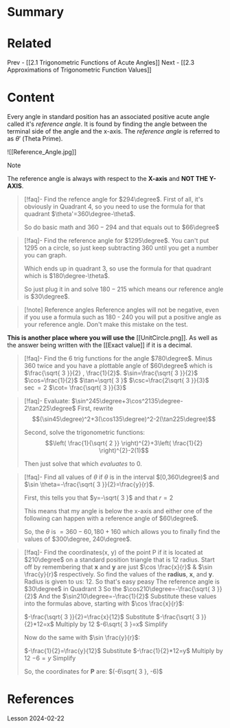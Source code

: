 # Summary
# Related
Prev - [[2.1 Trigonometric Functions of Acute Angles]]
Next - [[2.3 Approximations of Trigonometric Function Values]]
# Content

Every angle in standard position has an associated positive acute angle called it's *reference angle*. It is found by finding the angle between the terminal side of the angle and the x-axis. The *reference angle* is referred to as $\theta'$ (Theta Prime).

![[Reference_Angle.jpg]]
>[!note]
>The reference angle is always with respect to the **X-axis** and **NOT THE Y-AXIS**.

>[!faq]- Find the refence angle for $294\degree$.
>First of all, it's obviously in Quadrant 4, so you need to use the formula for that quadrant $\theta'=360\degree-\theta$.
>
>So do basic math and $360-294$ and that equals out to $66\degree$

>[!faq]- Find the reference angle for $1295\degree$.
>You can't put 1295 on a circle, so just keep subtracting 360 until you get a number you can graph.
>
>Which ends up in quadrant 3, so use the formula for that quadrant which is $180\degree-\theta$.
>
>So just plug it in and solve $180-215$ which means our reference angle is $30\degree$.

>[!note] Reference angles
>Reference angles will not be negative, even if you use a formula such as 180 - 240 you will put a positive angle as your reference angle. Don't make this mistake on the test.

**This is another place where you will use the** [[UnitCircle.png]]. As well as the answer being written with the [[Exact value]] if it is a decimal.

>[!faq]- Find the 6 trig functions for the angle $780\degree$.
Minus 360 twice and you have a plottable angle of $60\degree$ which is $\frac{\sqrt{ 3 }}{2} , \frac{1}{2}$.
$\sin=\frac{\sqrt{ 3 }}{2}$ 
$\cos=\frac{1}{2}$
$\tan=\sqrt{ 3 }$
$\csc=\frac{2\sqrt{ 3 }}{3}$
$\sec=2$
$\cot= \frac{\sqrt{ 3 }}{3}$

>[!faq]- Evaluate: $\sin^245\degree+3\cos^2135\degree-2\tan225\degree$
>First, rewrite $$(\sin45\degree)^2+3(\cos135\degree)^2-2(\tan225\degree)$$
>
>Second, solve the trigonometric functions: $$\left( \frac{1}{\sqrt{ 2 }} \right)^{2}+3\left( \frac{1}{2} \right)^{2}-2(1)$$
>
>Then just solve that which *evaluates* to 0.

>[!faq]- Find all values of $\theta$ if $\theta$ is in the interval $[0,360\degree)$ and $\sin \theta=-\frac{\sqrt{ 3 }}{2}=\frac{y}{r}$.
>
>First, this tells you that $y=-\sqrt{ 3 }$ and that $r=2$
>
>This means that my angle is below the x-axis and either one of the following can happen with a reference angle of $60\degree$.
>
>So, the $\theta$ is $=360-60, 180+160$ which allows you to finally find the values of $300\degree, 240\degree$.

>[!faq]- Find the coordinates(x, y) of the point P if it is located at $210\degree$ on a standard position triangle that is 12 radius.
>Start off by remembering that **x** and **y** are just $\cos \frac{x}{r}$ & $\sin \frac{y}{r}$ respectively.
>So find the values of the **radius**, **x**, and **y**.
>Radius is given to us: 12. So that's easy peasy
>The reference angle is $30\degree$ in Quadrant 3
>So the $\cos210\degree=-\frac{\sqrt{ 3 }}{2}$
>And the $\sin210\degree=-\frac{1}{2}$
>Substitute these values into the formulas above, starting with $\cos \frac{x}{r}$:
>
>$-\frac{\sqrt{ 3 }}{2}=\frac{x}{12}$ Substitute
>$-\frac{\sqrt{ 3 }}{2}*12=x$ Multiply by 12
>$-6\sqrt{ 3 }=x$ Simplify
>
>Now do the same with $\sin \frac{y}{r}$:
>
>$-\frac{1}{2}=\frac{y}{12}$ Substitute
>$-\frac{1}{2}*12=y$ Multiply by 12
>$-6=y$ Simplify
>
>So, the coordinates for **P** are: $(-6\sqrt{ 3 }, -6)$

# References
Lesson 2024-02-22